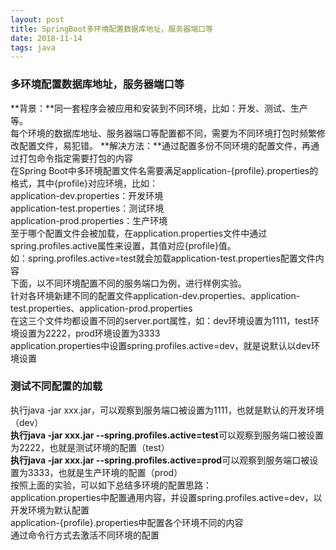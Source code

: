 ```yaml
--- 
layout: post
title: SpringBoot多环境配置数据库地址，服务器端口等
date: 2018-11-14
tags: java
---
```

### **多环境配置数据库地址，服务器端口等**
**背景：**同一套程序会被应用和安装到不同环境，比如：开发、测试、生产等。  
每个环境的数据库地址、服务器端口等配置都不同，需要为不同环境打包时频繁修改配置文件，易犯错。
**解决方法：**通过配置多份不同环境的配置文件，再通过打包命令指定需要打包的内容  
在Spring Boot中多环境配置文件名需要满足application-{profile}.properties的格式，其中{profile}对应环境，比如：  
application-dev.properties：开发环境  
application-test.properties：测试环境  
application-prod.properties：生产环境  
至于哪个配置文件会被加载，在application.properties文件中通过spring.profiles.active属性来设置，其值对应{profile}值。  
如：spring.profiles.active=test就会加载application-test.properties配置文件内容  
下面，以不同环境配置不同的服务端口为例，进行样例实验。  
针对各环境新建不同的配置文件application-dev.properties、application-test.properties、application-prod.properties  
在这三个文件均都设置不同的server.port属性，如：dev环境设置为1111，test环境设置为2222，prod环境设置为3333  
application.properties中设置spring.profiles.active=dev，就是说默认以dev环境设置  
### **测试不同配置的加载**
执行java -jar xxx.jar，可以观察到服务端口被设置为1111，也就是默认的开发环境（dev）  
**执行java -jar xxx.jar    --spring.profiles.active=test**可以观察到服务端口被设置为2222，也就是测试环境的配置（test）  
**执行java -jar xxx.jar --spring.profiles.active=prod**可以观察到服务端口被设置为3333，也就是生产环境的配置（prod）  
按照上面的实验，可以如下总结多环境的配置思路：  
application.properties中配置通用内容，并设置spring.profiles.active=dev，以开发环境为默认配置  
application-{profile}.properties中配置各个环境不同的内容  
通过命令行方式去激活不同环境的配置  

